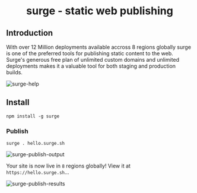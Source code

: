 
<h1 align="center">surge - static web publishing</h1>

## Introduction

With over 12 Million deployments available accross 8 regions globally surge is one of the preferred tools for publishing static content to the web. Surge's generous free plan of unlimited custom domains and unlimited deployments makes it a valuable tool for both staging and production builds.

![surge-help](https://github.com/user-attachments/assets/5b3e7e92-008e-48b6-9c61-dc4cbf1bf22c)

## Install

    npm install -g surge

### Publish

    surge . hello.surge.sh

![surge-publish-output](https://github.com/user-attachments/assets/9ef28a0b-9491-4994-8800-8ea8f97975d8)

Your site is now live in `8` regions globally! View it at `https://hello.surge.sh`...

![surge-publish-results](https://github.com/user-attachments/assets/9bf53934-de53-4307-98b3-b90ab07c167e)